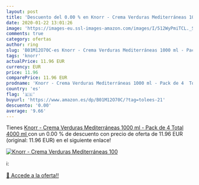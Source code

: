```yaml
---
layout: post
title: 'Descuento del 0.00 % en Knorr - Crema Verduras Mediterráneas 100'
date: 2020-01-22 13:01:26
image: 'https://images-eu.ssl-images-amazon.com/images/I/512WyPmiTCL._SL200_.jpg'
comments: true
category: ofertas
author: ring
slug: 'B01M12O70C-es Knorr - Crema Verduras Mediterráneas 1000 ml - Pack de 4...'
tags: 'knorr'
actualPrice: 11.96 EUR
currency: EUR
price: 11.96
comparePrice: 11.96 EUR
prodname: 'Knorr - Crema Verduras Mediterráneas 1000 ml - Pack de 4  Total 4000 ml '
country: 'es'
flag: '🇪🇸'
buyurl: 'https://www.amazon.es/dp/B01M12O70C/?tag=tolees-21'
descuento: '0.00'
average: '9.66'
---
```


Tienes [Knorr - Crema Verduras Mediterráneas 1000 ml - Pack de 4  Total 4000 ml ](https://www.amazon.es/dp/B01M12O70C/?tag=tolees-21) con un 0.00 % de descuento con precio de oferta de 11.96 EUR (original: 11.96 EUR) en el siguiente enlace!

[![Knorr - Crema Verduras Mediterráneas 100](https://images-eu.ssl-images-amazon.com/images/I/512WyPmiTCL._SL200_.jpg)](https://www.amazon.es/dp/B01M12O70C/?tag=tolees-21)

ℹ️:


[🛒 Accede a la oferta!!](https://www.amazon.es/dp/B01M12O70C/?tag=tolees-21)
